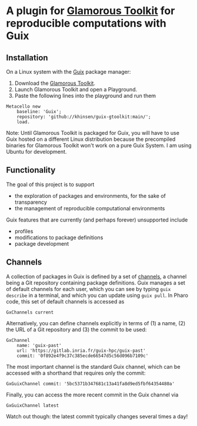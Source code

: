# A plugin for [Glamorous Toolkit](https://gtoolkit.com/download/) for reproducible computations with Guix

## Installation

On a Linux system with the [Guix](https://guix.gnu.org/) package manager:

1. Download the [Glamorous Toolkit](https://gtoolkit.com/download/).
2. Launch Glamorous Toolkit and open a Playground.
3. Paste the following lines into the playground and run them
```
Metacello new
    baseline: 'Guix';
    repository: 'github://khinsen/guix-gtoolkit:main/';
    load.
```

Note: Until Glamorous Toolkit is packaged for Guix, you will
have to use Guix hosted on a different Linux distribution because
the precompiled binaries for Glamorous Toolkit won't work on
a pure Guix System. I am using Ubuntu for development.

## Functionality

The goal of this project is to support
 - the exploration of packages and environments, for the sake of transparency
 - the management of reproducible computational environments

Guix features that are currently (and perhaps forever) unsupported include
 - profiles
 - modifications to package definitions
 - package development

## Channels

A collection of packages in Guix is defined by a set of [channels](https://guix.gnu.org/en/manual/en/html_node/Channels.html#Channels), a channel being a Git repository containing package definitions. Guix manages a set of default channels for each user, which you can see by typing `guix describe` in a terminal, and which you can update using `guix pull`. In Pharo code, this set of default channels is accessed as
```smalltalk
GxChannels current
```

Alternatively, you can define channels explicitly in terms of (1) a name, (2) the URL of a Git repository and (3) the commit to be used:
```smalltalk
GxChannel 
	name: 'guix-past'
	url: 'https://gitlab.inria.fr/guix-hpc/guix-past'
	commit: '0f892e4f9c37c385ecde66547d5c56d096b7109c'
```

The most important channel is the standard Guix channel, which can be accessed with a shorthand that requires only the commit:
```smalltalk
GxGuixChannel commit: '5bc5371b347681c13a41fa8d9ed5fbf64354480a'
```

Finally, you can access the more recent commit in the Guix channel via
```smalltalk
GxGuixChannel latest
```
Watch out though: the latest commit typically changes several times a day!
